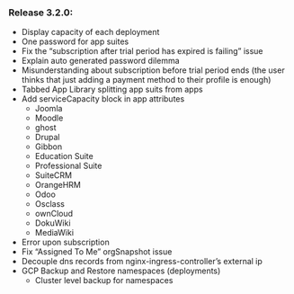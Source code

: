 ### Release 3.2.0:

- Display capacity of each deployment
- One password for app suites
- Fix the “subscription after trial period has expired is failing” issue
- Explain auto generated password dilemma
- Misunderstanding about subscription before trial period ends (the user thinks that just adding a payment method to their profile is enough)
- Tabbed App Library splitting app suits from apps
- Add serviceCapacity block in app attributes
    - Joomla
    - Moodle
    - ghost
    - Drupal
    - Gibbon
    - Education Suite
    - Professional Suite
    - SuiteCRM
    - OrangeHRM
    - Odoo
    - Osclass
    - ownCloud
    - DokuWiki
    - MediaWiki
- Error upon subscription
- Fix “Assigned To Me” orgSnapshot issue
- Decouple dns records from nginx-ingress-controller’s external ip
- GCP Backup and Restore namespaces (deployments)
    - Cluster level backup for namespaces

